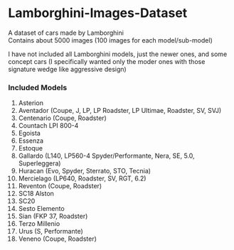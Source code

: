# Lamborghini-Images-Dataset
A dataset of cars made by Lamborghini  
Contains about 5000 images (100 images for each model/sub-model)  

I have not included all Lamborghini models, just the newer ones, and some concept cars (I specifically wanted only the moder ones with those signature wedge like aggressive design)  

### Included Models

1. Asterion
2. Aventador (Coupe, J, LP, LP Roadster, LP Ultimae, Roadster, SV, SVJ)
3. Centenario (Coupe, Roadster)
4. Countach LPI 800-4
5. Egoista
6. Essenza
7. Estoque
8. Gallardo (L140, LP560-4 Spyder/Performante, Nera, SE, 5.0, Superleggera)
9. Huracan (Evo, Spyder, Sterrato, STO, Tecnia)
10. Mercielago (LP640, Roadster, SV, RGT, 6.2)
11. Reventon (Coupe, Roadster)
12. SC18 Alston
13. SC20
14. Sesto Elemento
15. Sian (FKP 37, Roadster)
16. Terzo Millenio
17. Urus (S, Performante)
18. Veneno (Coupe, Roadster)
